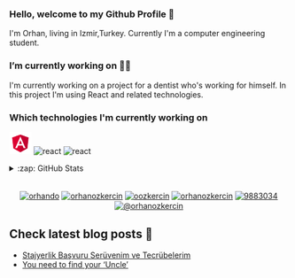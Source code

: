 
<h3> Hello, welcome to my Github Profile 👋 </h3>

I'm Orhan, living in Izmir,Turkey. Currently I'm a computer engineering student.

<h3> I’m currently working on 👨‍💻 </h3>

I'm currently working on a project for a dentist who's working for himself. In this project I'm using React and related technologies.

 <h3> Which technologies I'm currently working on </h3>
 
  
<p align="left"><img src="https://raw.githubusercontent.com/github/explore/80688e429a7d4ef2fca1e82350fe8e3517d3494d/topics/angular/angular.png" alt="express" width="40" height="40"/> <img src="https://devicons.github.io/devicon/devicon.git/icons/react/react-original-wordmark.svg" alt="react" width="40" height="40"/>  <img src="https://upload.wikimedia.org/wikipedia/commons/thumb/e/ee/.NET_Core_Logo.svg/1200px-.NET_Core_Logo.svg.png" alt="react" width="40" height="40"/>  



<details>
  <summary>:zap: GitHub Stats</summary>

![visitors](https://img.shields.io/badge/dynamic/json?color=informational&label=visitor%20count&query=value&url=https%3A%2F%2Fapi.countapi.xyz%2Fhit%2Forhanozkercin.orhanozkercin%2Freadme)

<!--START_SECTION:waka-->
<!--END_SECTION:waka-->
</details>

<br>

<p align="center">  
<a href="https://codepen.io/orhando" target="blank"><img align="center" src="https://cdn.jsdelivr.net/npm/simple-icons@3.0.1/icons/codepen.svg" alt="orhando" height="30" width="30" /></a>  
<a href="https://dev.to/orhanozkercin" target="blank"><img align="center" src="https://cdn.jsdelivr.net/npm/simple-icons@3.0.1/icons/dev-dot-to.svg" alt="orhanozkercin" height="30" width="30" /></a>  
<a href="https://twitter.com/oozkercin" target="blank"><img align="center" src="https://cdn.jsdelivr.net/npm/simple-icons@3.0.1/icons/twitter.svg" alt="oozkercin" height="30" width="30" /></a>  
<a href="https://linkedin.com/in/orhanozkercin" target="blank"><img align="center" src="https://cdn.jsdelivr.net/npm/simple-icons@3.0.1/icons/linkedin.svg" alt="orhanozkercin" height="30" width="30" /></a>  
<a href="https://stackoverflow.com/users/9883034" target="blank"><img align="center" src="https://cdn.jsdelivr.net/npm/simple-icons@3.0.1/icons/stackoverflow.svg" alt="9883034" height="30" width="30" /></a>  
<a href="https://medium.com/@orhanozkercin" target="blank"><img align="center" src="https://cdn.jsdelivr.net/npm/simple-icons@3.0.1/icons/medium.svg" alt="@orhanozkercin" height="30" width="30" /></a>  
</p>
  
## Check latest blog posts 📕

<!-- BLOG-POST-LIST:START -->
- [Stajyerlik Başvuru Serüvenim ve Tecrübelerim](https://medium.com/@orhanozkercin/stajyerlik-ba%C5%9Fvuru-ser%C3%BCvenim-ve-tecr%C3%BCbelerim-65c10aed2f68?source=rss-a63660de5f34------2)
- [You need to find your ‘Uncle’](https://medium.com/@orhanozkercin/you-need-to-find-your-uncle-ef5ce89559bb?source=rss-a63660de5f34------2)
<!-- BLOG-POST-LIST:END -->
